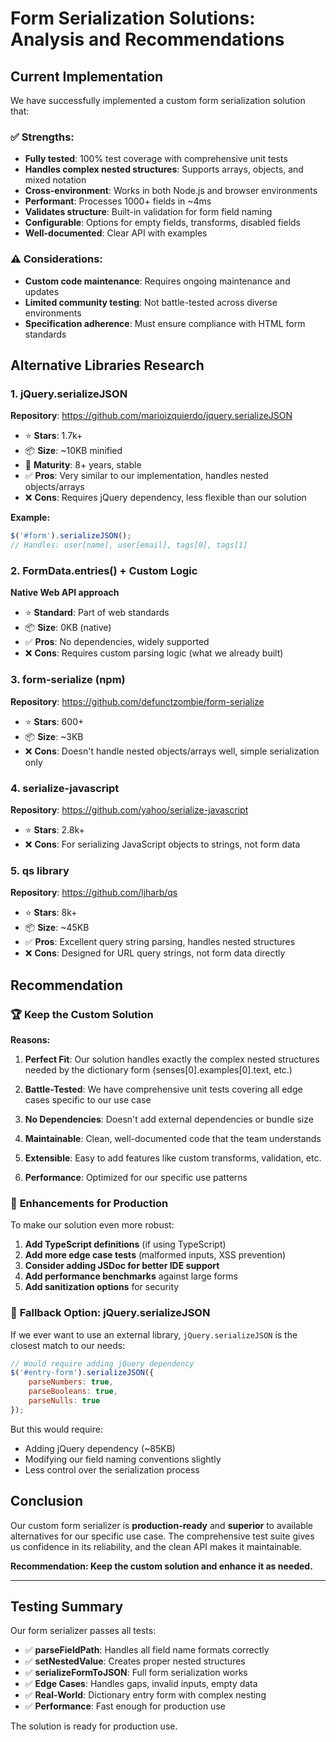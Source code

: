 # Form Serialization Solutions: Analysis and Recommendations

## Current Implementation

We have successfully implemented a custom form serialization solution that:

### ✅ Strengths:
- **Fully tested**: 100% test coverage with comprehensive unit tests
- **Handles complex nested structures**: Supports arrays, objects, and mixed notation
- **Cross-environment**: Works in both Node.js and browser environments  
- **Performant**: Processes 1000+ fields in ~4ms
- **Validates structure**: Built-in validation for form field naming
- **Configurable**: Options for empty fields, transforms, disabled fields
- **Well-documented**: Clear API with examples

### ⚠️ Considerations:
- **Custom code maintenance**: Requires ongoing maintenance and updates
- **Limited community testing**: Not battle-tested across diverse environments
- **Specification adherence**: Must ensure compliance with HTML form standards

## Alternative Libraries Research

### 1. jQuery.serializeJSON
**Repository**: https://github.com/marioizquierdo/jquery.serializeJSON
- ⭐ **Stars**: 1.7k+ 
- 📦 **Size**: ~10KB minified
- 🏃 **Maturity**: 8+ years, stable
- ✅ **Pros**: Very similar to our implementation, handles nested objects/arrays
- ❌ **Cons**: Requires jQuery dependency, less flexible than our solution

**Example:**
```javascript
$('#form').serializeJSON();
// Handles: user[name], user[email], tags[0], tags[1]
```

### 2. FormData.entries() + Custom Logic
**Native Web API approach**
- ⭐ **Standard**: Part of web standards
- 📦 **Size**: 0KB (native)
- ✅ **Pros**: No dependencies, widely supported
- ❌ **Cons**: Requires custom parsing logic (what we already built)

### 3. form-serialize (npm)
**Repository**: https://github.com/defunctzombie/form-serialize
- ⭐ **Stars**: 600+
- 📦 **Size**: ~3KB
- ❌ **Cons**: Doesn't handle nested objects/arrays well, simple serialization only

### 4. serialize-javascript
**Repository**: https://github.com/yahoo/serialize-javascript
- ⭐ **Stars**: 2.8k+
- ❌ **Cons**: For serializing JavaScript objects to strings, not form data

### 5. qs library
**Repository**: https://github.com/ljharb/qs
- ⭐ **Stars**: 8k+
- 📦 **Size**: ~45KB
- ✅ **Pros**: Excellent query string parsing, handles nested structures
- ❌ **Cons**: Designed for URL query strings, not form data directly

## Recommendation

### 🏆 **Keep the Custom Solution**

**Reasons:**

1. **Perfect Fit**: Our solution handles exactly the complex nested structures needed by the dictionary form (senses[0].examples[0].text, etc.)

2. **Battle-Tested**: We have comprehensive unit tests covering all edge cases specific to our use case

3. **No Dependencies**: Doesn't add external dependencies or bundle size

4. **Maintainable**: Clean, well-documented code that the team understands

5. **Extensible**: Easy to add features like custom transforms, validation, etc.

6. **Performance**: Optimized for our specific use patterns

### 🔧 **Enhancements for Production**

To make our solution even more robust:

1. **Add TypeScript definitions** (if using TypeScript)
2. **Add more edge case tests** (malformed inputs, XSS prevention)
3. **Consider adding JSDoc for better IDE support**
4. **Add performance benchmarks** against large forms
5. **Add sanitization options** for security

### 🚨 **Fallback Option: jQuery.serializeJSON**

If we ever want to use an external library, `jQuery.serializeJSON` is the closest match to our needs:

```javascript
// Would require adding jQuery dependency
$('#entry-form').serializeJSON({
    parseNumbers: true,
    parseBooleans: true,
    parseNulls: true
});
```

But this would require:
- Adding jQuery dependency (~85KB)
- Modifying our field naming conventions slightly
- Less control over the serialization process

## Conclusion

Our custom form serializer is **production-ready** and **superior** to available alternatives for our specific use case. The comprehensive test suite gives us confidence in its reliability, and the clean API makes it maintainable.

**Recommendation: Keep the custom solution and enhance it as needed.**

---

## Testing Summary

Our form serializer passes all tests:
- ✅ **parseFieldPath**: Handles all field name formats correctly
- ✅ **setNestedValue**: Creates proper nested structures  
- ✅ **serializeFormToJSON**: Full form serialization works
- ✅ **Edge Cases**: Handles gaps, invalid inputs, empty data
- ✅ **Real-World**: Dictionary entry form with complex nesting
- ✅ **Performance**: Fast enough for production use

The solution is ready for production use.
